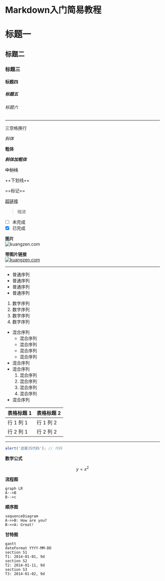 # Markdown入门简易教程   
# 标题一
## 标题二
### 标题三
#### 标题四
##### 标题五
###### 标题六

---

三空格换行   

*斜体*   

**粗体**   

***斜体加粗体***   

~~中划线~~   

++下划线++   

==标记==   

[超链接](http://www.kuangzen.com/)   

> 缩进   

- [ ] 未完成   
- [x] 已完成   

**图片**   
![kuangzen.com](http://o8qngzqkr.bkt.clouddn.com/img/kuangzen.jpg)

**带图片链接**   
[![kuangzen.com](http://o8qngzqkr.bkt.clouddn.com/img/kuangzen.jpg)](http://www.kuangzen.com/)

---


- 普通序列
- 普通序列
- 普通序列
- 普通序列   

1. 数字序列
2. 数字序列
3. 数字序列
4. 数字序列

- 混合序列
  - 混合序列
  - 混合序列
  - 混合序列
  - 混合序列
- 混合序列
- 混合序列
  1. 混合序列
  2. 混合序列
  3. 混合序列
  4. 混合序列
- 混合序列


表格标题 1 | 表格标题 2
---|---
行 1 列 1 | 行 1 列 2
行 2 列 1 | 行 2 列 2

---

``` javascript
alert('这是JS代码'); // 代码
```

**数学公式**   
```math
y = x^2
```

**流程图**   
```
graph LR
A-->B
B-->c

```
**顺序图**   

```
sequenceDiagram
A->>B: How are you?
B->>A: Great!
```
**甘特图**   

```
gantt
dateFormat YYYY-MM-DD
section S1
T1: 2014-01-01, 9d
section S2
T2: 2014-01-11, 9d
section S3
T3: 2014-01-02, 9d
```
